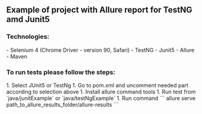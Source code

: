 <h2>Example of project with Allure report for TestNG amd Junit5</h2>

<h3>Technologies:</h3>
- Selenium 4 (Chrome Driver - version 90, Safari)
- TestNG
- Junit5
- Allure
- Maven

<h3>To run tests please follow the steps:</h3>
1. Select JUnit5 or TestNg
1. Go to pom.xml and uncomment needed part according to selection above
1. Install allure command tools
1. Run test from `java/junitExample` or `java/testNgExample`
1. Run command 
```
allure serve path_to_allure_results_folder/allure-results
```
